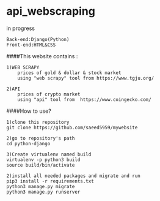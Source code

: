 # api_webscraping
in progress

~~~~
Back-end:Django(Python)
Front-end:HTML&CSS
~~~~

####This website contains :

~~~~
1)WEB SCRAPY
    prices of gold & dollar & stock market
    using "web scrapy" tool from https://www.tgju.org/

~~~~

~~~~
2)API
    prices of crypto market
    using "api" tool from  https://www.coingecko.com/

~~~~
####How to use?
~~~~
1)clone this repository
git clone https://github.com/saeed5959/mywebsite

2)go to repository's path
cd python-django

3)Create virtualenv named build
virtualenv -p python3 build
source build/bin/activate

2)install all needed packages and migrate and run
pip3 install -r requirements.txt
python3 manage.py migrate
python3 manage.py runserver